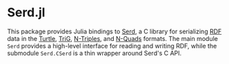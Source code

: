 # Serd.jl

This package provides Julia bindings to [Serd](https://drobilla.net/software/serd),
a C library for serializing [RDF](http://www.w3.org/TR/rdf11-primer/) data in 
the [Turtle](https://www.w3.org/TeamSubmission/turtle/), 
[TriG](https://www.w3.org/TR/trig/),
[N-Triples](https://www.w3.org/TR/n-triples/), and
[N-Quads](https://www.w3.org/TR/n-quads/) formats. The main module `Serd`
provides a high-level interface for reading and writing RDF, while the submodule
`Serd.CSerd` is a thin wrapper around Serd's C API.
